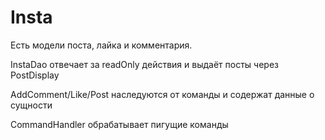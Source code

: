 # Insta

Есть модели поста, лайка и комментария.

InstaDao отвечает за readOnly действия и выдаёт посты через PostDisplay

AddComment/Like/Post наследуются от команды и содержат данные о сущности

CommandHandler обрабатывает пигущие команды
